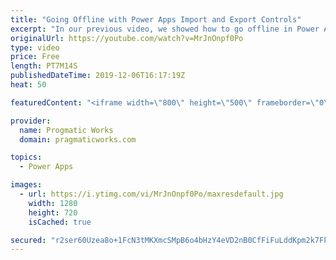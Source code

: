 ```yaml
---
title: "Going Offline with Power Apps Import and Export Controls"
excerpt: "In our previous video, we showed how to go offline in Power Apps. This video focuses on what happens when you want to close the app and still keep your data. Brian shows you how to use the Import and Export controls to export a file out and import that dataset into an additional app or the same app when"
originalUrl: https://youtube.com/watch?v=MrJnOnpf0Po
type: video
price: Free
length: PT7M14S
publishedDateTime: 2019-12-06T16:17:19Z
heat: 50

featuredContent: "<iframe width=\"800\" height=\"500\" frameborder=\"0\" src=\"https://www.youtube.com/embed/MrJnOnpf0Po\" allow=\"accelerometer; autoplay; encrypted-media; gyroscope; picture-in-picture\" allowfullscreen></iframe>"

provider:
  name: Progmatic Works
  domain: pragmaticworks.com

topics:
  - Power Apps

images:
  - url: https://i.ytimg.com/vi/MrJnOnpf0Po/maxresdefault.jpg
    width: 1280
    height: 720
    isCached: true

secured: "r2ser60Uzea8o+1FcN3tMKXmcSMpB6o4bHzY4eVD2nB0CfFiFuLddKpm2k7FkRfZxKdr29OL1+qT2QVomP6B2xiZQQ71pmJWuWNS+vtHLFIh094Y6eloZSGAGgHgVPaKwOah2kXhTuYwKJOiD4hZrEQuj4IHw/Zzd7in5sF2jLsFeGaqiGmVcYkm8NYlwNkbREfxS19QEnaS/8bUWSno9htXGV/u+7YkTj4qNvEysreBYI7CVGX7wT5Z13P10UR3Q/xfjzyx98ngh1rRk0mL4I+Tu9nd2HgMwn096RRApP+ECkWSxy3pZpQXEmgN3RB6K4iHg5YUaxKmXjeC8XUoSMRfdYvrlLMQGJC+4wHg/QQejYSBT1Rc3YOpArCsVRvefVUqMageVTCBaZAThHO0Fw==;MXe60LgQJvS19oWYpjxiug=="
---
```


